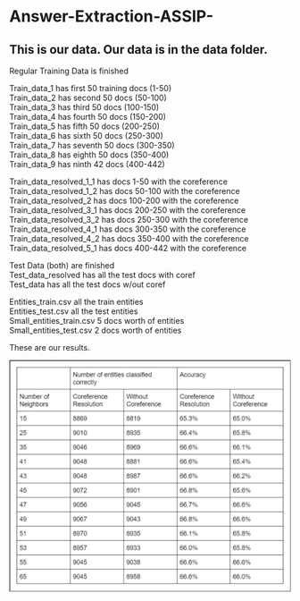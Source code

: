 # Answer-Extraction-ASSIP-

## This is our data. Our data is in the data folder.<br/>
Regular Training Data is finished

Train_data_1 has first 50 training docs (1-50)<br/>
Train_data_2 has second 50 docs (50-100)<br/>
Train_data_3 has third 50 docs (100-150)<br/>
Train_data_4 has fourth 50 docs (150-200)<br/>
Train_data_5 has fifth 50 docs (200-250)<br/>
Train_data_6 has sixth 50 docs (250-300)<br/>
Train_data_7 has seventh 50 docs (300-350)<br/>
Train_data_8 has eighth 50 docs (350-400)<br/>
Train_data_9 has ninth 42 docs (400-442)


Train_data_resolved_1_1 has docs 1-50 with the coreference<br/>
Train_data_resolved_1_2 has docs 50-100 with the coreference<br/>
Train_data_resolved_2 has docs 100-200 with the coreference<br/>
Train_data_resolved_3_1 has docs 200-250 with the coreference<br/>
Train_data_resolved_3_2 has docs 250-300 with the coreference<br/>
Train_data_resolved_4_1 has docs 300-350 with the coreference<br/>
Train_data_resolved_4_2 has docs 350-400 with the coreference<br/>
Train_data_resolved_5_1 has docs 400-442 with the coreference

Test Data (both) are finished<br/>
Test_data_resolved has all the test docs with coref<br/>
Test_data has all the test docs w/out coref

Entities_train.csv all the train entities<br/>
Entities_test.csv all the test entities<br/>
Small_entities_train.csv 5 docs worth of entities<br/>
Small_entities_test.csv 2 docs worth of entities

These are our results.

![ASSIP Results](ASSIP%20Results.png)